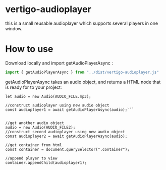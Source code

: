 # vertigo-audioplayer

this is a small reusable audioplayer which supports several players in one window.

# How to use

Download locally and import getAudioPlayerAsync :

```js
import { getAudioPlayerAsync } from "../dist/vertigo-audioplayer.js"
```

getAudioPlayerAsync takes an audio object, and returns a HTML node that is ready for to your project:


```//create new audio object
let audio = new Audio(AUDIO_FILE.mp3);

//construct audioplayer using new audio object
const audioplayer1 = await getAudioPlayerAsync(audio);```


//get another audio object
audio = new Audio(AUDIO_FILE2);
//construct second audioplayer using new audio object
const audioplayer2 = await getAudioPlayerAsync(audio);

//get container from html
const container = document.querySelector(".container");

//append player to view
container.appendChild(audioplayer1);

